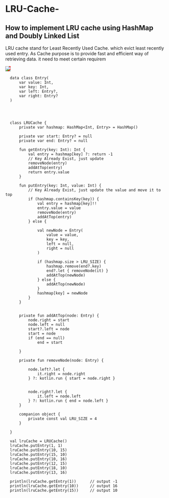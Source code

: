 # LRU-Cache-

## How to implement LRU cache using HashMap and Doubly Linked List

LRU cache stand for Least Recently Used Cache. which evict least recently used entry. As Cache purpose is to provide fast and efficient way of retrieving data. it need to meet certain requirem

<img src="https://user-images.githubusercontent.com/70285394/196023181-ca00ad91-f01f-44a0-bcf5-a3b7906199c3.png" style="background-color:red" />




      data class Entry(
          var value: Int,
          var key: Int,
          var left: Entry?,
          var right: Entry?
      )




      class LRUCache {
          private var hashmap: HashMap<Int, Entry> = HashMap()

          private var start: Entry? = null
          private var end: Entry? = null

          fun getEntry(key: Int): Int {
              val entry = hashmap[key] ?: return -1
              // Key Already Exist, just update
              removeNode(entry)
              addAtTop(entry)
              return entry.value
          }

          fun putEntry(key: Int, value: Int) {
              // Key Already Exist, just update the value and move it to top
              if (hashmap.containsKey(key)) {
                  val entry = hashmap[key]!!
                  entry.value = value
                  removeNode(entry)
                  addAtTop(entry)
              } else {

                  val newNode = Entry(
                      value = value,
                      key = key,
                      left = null,
                      right = null
                  )

                  if (hashmap.size > LRU_SIZE) {
                      hashmap.remove(end?.key)
                      end?.let { removeNode(it) }
                      addAtTop(newNode)
                  } else {
                      addAtTop(newNode)
                  }
                  hashmap[key] = newNode
              }
          }


          private fun addAtTop(node: Entry) {
              node.right = start
              node.left = null
              start?.left = node
              start = node
              if (end == null)
                  end = start

          }

          private fun removeNode(node: Entry) {

              node.left?.let {
                  it.right = node.right
              } ?: kotlin.run { start = node.right }


              node.right?.let {
                  it.left = node.left
              } ?: kotlin.run { end = node.left }
          }

          companion object {
              private const val LRU_SIZE = 4
          }

      }

      val lruCache = LRUCache()
      lruCache.putEntry(1, 1)
      lruCache.putEntry(10, 15)
      lruCache.putEntry(15, 10)
      lruCache.putEntry(10, 16)
      lruCache.putEntry(12, 15)
      lruCache.putEntry(18, 10)
      lruCache.putEntry(13, 16)

      println(lruCache.getEntry(1))      // output -1
      println(lruCache.getEntry(10))     // output 16
      println(lruCache.getEntry(15))     // output 10
      
